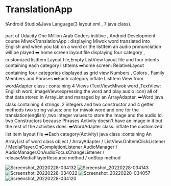 # TranslationApp 
❗Android Studio&Java Language(3 layout.xml , 7 java class).

part of Udacity One Million Arab Coders inititive , Android Development course
MiwokTranslationApp : displaying  Miwok word translated into English and when you tab on a word or the listItem an audio pronunciation will be played
➡️ home screen layout file displaying four category , customized listItem Layout file,Empty ListView layout file and four intents containing each category listItems
➡️home screen: RelativeLayout containing four categories displayed as grid view
   Numbers , Colors , Family Members and Phrases
➡️Each category inflate ListItem View from wordAdapter class : containing 4 Views (TextView:Miwok word ,TextView: English word, imageView:expressing the word and play audio icon) all of that data stored in ArrayList and managed by an ArrayAdapter.
➡️Word java class containing 4 strings ,2 integers and two constructor and 4 getter methods
two string values: one for miwok word and one for the translation(english) ,two integer values to store the image and the audio Id. 
two Constructors because Phrases Activity doesn't have an image in it but the rest of the activities does.
➡️WordAdapter class: inflate the customized list item layout file 
➡️Each category(Activity) java class :containing An ArrayList of word class object / ArrayAdapter / ListView.OnItemClickListener / MediaPlayer.OnCompletionListener 
AudioManager / AudioManager.OnAudioFocusChangeListener / releaseMediaPlayerResource method / onStop method

   




![Screenshot_20220228-034132](https://user-images.githubusercontent.com/37903508/155910898-cf3522a7-25ef-4576-93e3-aea111010469.png)
![Screenshot_20220228-034143](https://user-images.githubusercontent.com/37903508/155910901-b4646d1c-60ed-4574-a9c8-4a1606cf49fe.png)
![Screenshot_20220228-034022](https://user-images.githubusercontent.com/37903508/155910903-699a2fca-2986-44ba-b393-f099ac253724.png)
![Screenshot_20220228-034057](https://user-images.githubusercontent.com/37903508/155910906-bdaf4067-3669-41d3-91d7-6eeb3ef879cf.png)
![Screenshot_20220228-034120](https://user-images.githubusercontent.com/37903508/155910908-23f1cff3-3c8e-49d7-88eb-0ef09a4e0be7.png)
